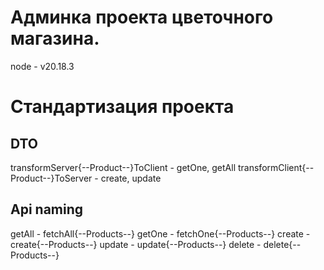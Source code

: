 # Админка проекта цветочного магазина.
node - v20.18.3

# Стандартизация проекта
## DTO
transformServer{--Product--}ToClient - getOne, getAll
transformClient{--Product--}ToServer - create, update

## Api naming
getAll - fetchAll{--Products--}
getOne - fetchOne{--Products--}
create - create{--Products--}
update - update{--Products--}
delete - delete{--Products--}

